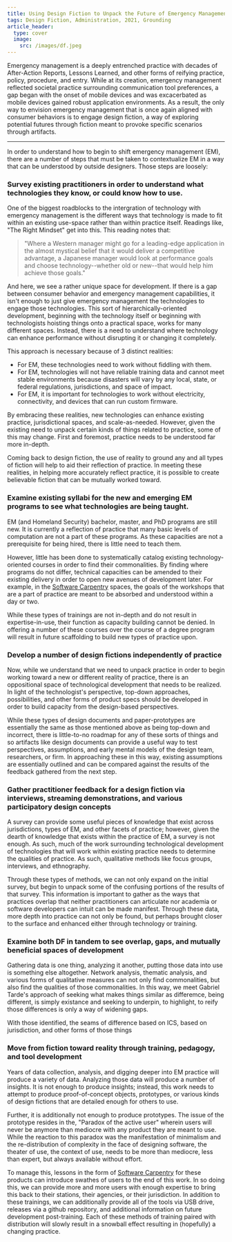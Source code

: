 ```yaml
---
title: Using Design Fiction to Unpack the Future of Emergency Management
tags: Design Fiction, Administration, 2021, Grounding
article_header:
  type: cover
  image:
    src: /images/df.jpeg
---
```


Emergency management is a deeply entrenched practice with decades of After-Action Reports, Lessons Learned, and other forms of reifying practice, policy, procedure, and entry. While at its creation, emergency management reflected societal practice surrounding communication tool preferences, a gap began with the onset of mobile devices and was excacerbated as mobile devices gained robust application environments. As a result, the only way to envision emergency management that is once again aligned with consumer behaviors is to engage design fiction, a way of exploring potential futures through fiction meant to provoke specific scenarios through artifacts.

---

In order to understand how to begin to shift emergency management (EM), there are a number of steps that must be taken to contextualize EM in a way that can be understood by outside designers. Those steps are loosely: 

### Survey existing practitioners in order to understand what technologies they know, or could know how to use.

One of the biggest roadblocks to the intergration of technology with emergency management is the different ways that technology is made to fit within an existing use-space rather than within practice itself. Readings like, "The Right Mindset" get into this. This reading notes that: 

  > "Where a Western manager might go for a leading-edge application in the almost mystical belief that it would deliver a competitive advantage, a Japanese manager would look at performance goals and choose technology--whether old or new--that would help him achieve those goals."

And here, we see a rather unique space for development. If there is a gap between consumer behavior and emergency management capabilities, it isn't enough to just give emergency management the technologies to engage those technologies. This sort of hierarchically-oriented development, beginning with the technology itself or beginning with technologists hoisting things onto a practical space, works for many different spaces. Instead, there is a need to understand where technology can enhance performance without disrupting it or changing it completely. 

This approach is necessary because of 3 distinct realities: 

  * For EM, these technologies need to work without fiddling with them. 
  * For EM, technologies will not have reliable training data and cannot meet stable environments because disasters will vary by any local, state, or federal regulations, jurisdictions, and space of impact.
  * For EM, it is important for technologies to work without electricity, connectivity, and devices that can run custom firmware.

By embracing these realities, new technologies can enhance existing practice, jurisdictional spaces, and scale-as-needed. However, given the existing need to unpack certain kinds of things related to practice, some of this may change. First and foremost, practice needs to be understood far more in-depth. 

Coming back to design fiction, the use of reality to ground any and all types of fiction will help to aid their reflection of practice. In meeting these realities, in helping more accurately reflect practice, it is possible to create believable fiction that can be mutually worked toward. 

### Examine existing syllabi for the new and emerging EM programs to see what technologies are being taught. 

EM (and Homeland Security) bachelor, master, and PhD programs are still new. It is currently a reflection of practice that many basic levels of computation are not a part of these programs. As these capacities are not a prerequisite for being hired, there is little need to teach them. 

However, little has been done to systematically catalog existing technology-oriented courses in order to find their commonalities. By finding where programs do not differ, technical capacities can be amended to their existing delivery in order to open new avenues of development later. For example, in the [Software Carpentry](https://software-carpentry.org/) spaces, the goals of the workshops that are a part of practice are meant to be absorbed and understood within a day or two. 

While these types of trainings are not in-depth and do not result in expertise-in-use, their function as capacity building cannot be denied. In offering a number of these courses over the course of a degree program will result in future scaffolding to build new types of practice upon. 

### Develop a number of design fictions independently of practice

Now, while we understand that we need to unpack practice in order to begin working toward a new or different reality of practice, there is an oppositional space of technological development that needs to be realized. In light of the technologist's perspective, top-down approaches, possibilities, and other forms of product specs should be developed in order to build capacity from the design-based perspectives. 

While these types of design documents and paper-prototypes are essentially the same as those mentioned above as being top-down and incorrect, there is little-to-no roadmap for any of these sorts of things and so artifacts like design documents can provide a useful way to test perspectives, assumptions, and early mental models of the design team, researchers, or firm. In approaching these in this way, existing assumptions are essentially outlined and can be compared against the results of the feedback gathered from the next step. 

### Gather practitioner feedback for a design fiction via interviews, streaming demonstrations, and various participatory design concepts 

A survey can provide some useful pieces of knowledge that exist across jurisdictions, types of EM, and other facets of practice; however, given the dearth of knowledge that exists within the practice of EM, a survey is not enough. As such, much of the work surrounding technological development of technologies that will work within existing practice needs to determine the qualities of practice. As such, qualitative methods like focus groups, interviews, and ethnography. 

Through these types of methods, we can not only expand on the initial survey, but begin to unpack some of the confusing portions of the results of that survey. This information is important to gather as the ways that practices overlap that neither practitioners can articulate nor academia or software developers can intuit can be made manifest. Through these data, more depth into practice can not only be found, but perhaps brought closer to the surface and enhanced either through technology or training. 


### Examine both DF in tandem to see overlap, gaps, and mutually beneficial spaces of development

Gathering data is one thing, analyzing it another, putting those data into use is something else altogether. Network analysis, thematic analysis, and various forms of qualitative measures can not only find commonalities, but also find the qualities of those commonalities. In this way, we meet Gabriel Tarde's approach of seeking what makes things similar as differemce, being different, is simply existance and seeking to underpin, to highlight, to reify those differences is only a way of widening gaps. 

With those identified, the seams of difference based on ICS, based on jurisdiction, and other forms of those things 

### Move from fiction toward reality through training, pedagogy, and tool development

Years of data collection, analysis, and digging deeper into EM practice will produce a variety of data. Analyzing those data will produce a number of insights. It is not enough to produce insights; instead, this work needs to attempt to produce proof-of-concept objects, prototypes, or various kinds of design fictions that are detailed enough for others to use. 

Further, it is additionally not enough to produce prototypes. The issue of the prototype resides in the, "Paradox of the active user" wherein users will never be anymore than mediocre with any product they are meant to use. While the reaction to this paradox was the manifestation of minimalism and the re-distribution of complexity in the face of designing software, the theater of use, the context of use, needs to be more than mediocre, less than expert, but always available without effort.

To manage this, lessons in the form of [Software Carpentry](https://software-carpentry.org/) for these products can introduce swathes of users to the end of this work. In so doing this, we can provide more and more users with enough expertise to bring this back to their stations, their agencies, or their jurisdiction. In addition to these trainings, we can additionally provide all of the tools via USB drive, releases via a github repository, and additional information on future development post-training. Each of these methods of training paired with distribution will slowly result in a snowball effect resulting in (hopefully) a changing practice.

